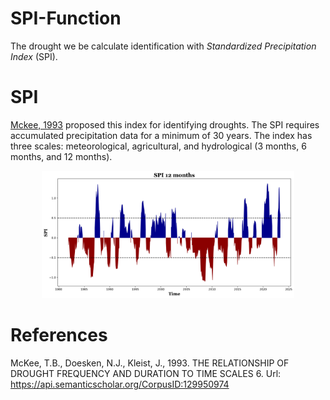 # SPI-Function
The drought we be calculate identification with *Standardized Precipitation Index* (SPI). 

# SPI
[Mckee, 1993](https://api.semanticscholar.org/CorpusID:129950974) proposed this index for identifying droughts. The SPI requires accumulated precipitation data for a minimum of 30 years. The index has three scales: meteorological, agricultural, and hydrological (3 months, 6 months, and 12 months).

<p align="center">
  <img src="./src/spi.png" style="width: 80%; height: 80%" />
</p>


# References

McKee, T.B., Doesken, N.J., Kleist, J., 1993. THE RELATIONSHIP OF DROUGHT FREQUENCY AND DURATION TO TIME SCALES 6.
Url: https://api.semanticscholar.org/CorpusID:129950974
